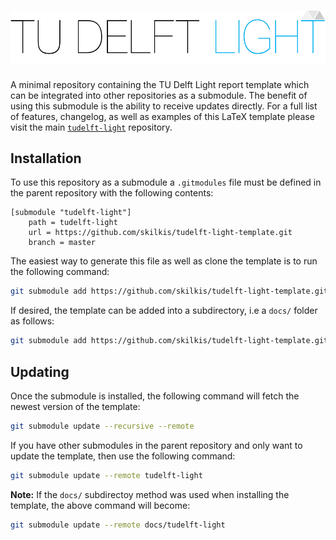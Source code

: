 # ![LightLogo](./images/header_logo.svg)

A minimal repository containing the TU Delft Light report template which can be
integrated into other repositories as a submodule. The benefit of using this
submodule is the ability to receive updates directly. For a full list of
features, changelog, as well as examples of this LaTeX template please visit
the main [`tudelft-light`](https://github.com/skilkis/tudelft-light)
repository.

## Installation

To use this repository as a submodule a `.gitmodules` file must be defined in
the parent repository with the following contents:

```gitconfig
[submodule "tudelft-light"]
    path = tudelft-light
    url = https://github.com/skilkis/tudelft-light-template.git
    branch = master
```

The easiest way to generate this file as well as clone the template is to run
the following command:

```bash
git submodule add https://github.com/skilkis/tudelft-light-template.git tudelft-light
```

If desired, the template can be added into a subdirectory, i.e a `docs/` folder
as follows:

```bash
git submodule add https://github.com/skilkis/tudelft-light-template.git docs/tudelft-light
```

## Updating

Once the submodule is installed, the following command will fetch the
newest version of the template:

```bash
git submodule update --recursive --remote
```

If you have other submodules in the parent repository and only want to update
the template, then use the following command:

```bash
git submodule update --remote tudelft-light
```

**Note:** If the `docs/` subdirectoy method was used when installing the
template, the above command will become:

```bash
git submodule update --remote docs/tudelft-light
```

